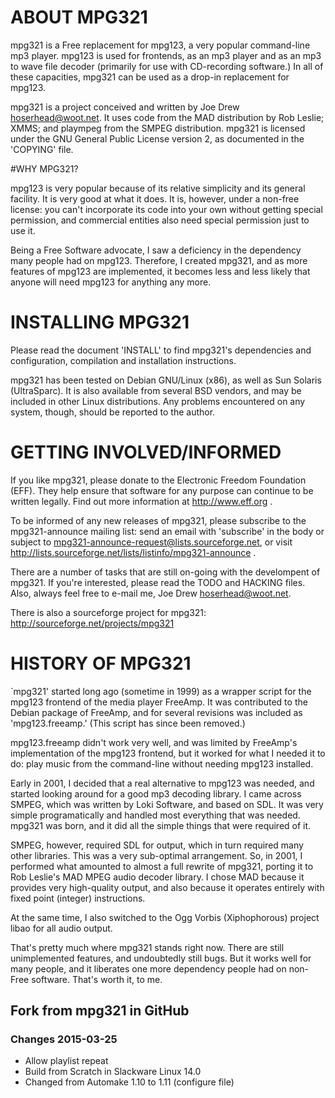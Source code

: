 # ABOUT MPG321

mpg321 is a Free replacement for mpg123, a very popular command-line mp3
player. mpg123 is used for frontends, as an mp3 player and as an mp3 to
wave file decoder (primarily for use with CD-recording software.) In all 
of these capacities, mpg321 can be used as a drop-in replacement for
mpg123.

mpg321 is a project conceived and written by Joe Drew <hoserhead@woot.net>.
It uses code from the MAD distribution by Rob Leslie; XMMS; and plaympeg
from the SMPEG distribution. mpg321 is licensed under the GNU General
Public License version 2, as documented in the 'COPYING' file.

#WHY MPG321?

mpg123 is very popular because of its relative simplicity and its general
facility. It is very good at what it does. It is, however, under a non-free
license: you can't incorporate its code into your own without getting 
special permission, and commercial entities also need special permission
just to use it.

Being a Free Software advocate, I saw a deficiency in the dependency many
people had on mpg123. Therefore, I created mpg321, and as more features
of mpg123 are implemented, it becomes less and less likely that anyone
will need mpg123 for anything any more.

# INSTALLING MPG321

Please read the document 'INSTALL' to find mpg321's dependencies and
configuration, compilation and installation instructions.

mpg321 has been tested on Debian GNU/Linux (x86), as well as Sun Solaris
(UltraSparc). It is also available from several BSD vendors, and may be 
included in other Linux distributions. Any problems encountered on any 
system, though, should be reported to the author.

# GETTING INVOLVED/INFORMED

If you like mpg321, please donate to the Electronic Freedom Foundation (EFF).
They help ensure that software for any purpose can continue to be written 
legally. Find out more information at http://www.eff.org .

To be informed of any new releases of mpg321, please subscribe to the
mpg321-announce mailing list: send an email with 'subscribe' in the body or 
subject to mpg321-announce-request@lists.sourceforge.net, or visit
http://lists.sourceforge.net/lists/listinfo/mpg321-announce .

There are a number of tasks that are still on-going with the develompent
of mpg321. If you're interested, please read the TODO and HACKING files.
Also, always feel free to e-mail me, Joe Drew <hoserhead@woot.net>.

There is also a sourceforge project for mpg321:
http://sourceforge.net/projects/mpg321

# HISTORY OF MPG321

`mpg321' started long ago (sometime in 1999) as a wrapper script for 
the mpg123 frontend of the media player FreeAmp. It was contributed 
to the Debian package of FreeAmp, and for several revisions was 
included as 'mpg123.freeamp.' (This script has since been removed.)

mpg123.freeamp didn't work very well, and was limited by FreeAmp's 
implementation of the mpg123 frontend, but it worked for what I needed
it to do: play music from the command-line without needing mpg123
installed.

Early in 2001, I decided that a real alternative to mpg123 was needed,
and started looking around for a good mp3 decoding library. I came
across SMPEG, which was written by Loki Software, and based on SDL.
It was very simple programatically and handled most everything that
was needed. mpg321 was born, and it did all the simple things that
were required of it.

SMPEG, however, required SDL for output, which in turn required many
other libraries. This was a very sub-optimal arrangement. So, in 2001,
I performed what amounted to almost a full rewrite of mpg321, porting
it to Rob Leslie's MAD MPEG audio decoder library. I chose MAD because
it provides very high-quality output, and also because it operates entirely 
with fixed point (integer) instructions. 

At the same time, I also switched to the Ogg Vorbis (Xiphophorous) project
libao for all audio output.

That's pretty much where mpg321 stands right now. There are still
unimplemented features, and undoubtedly still bugs. But it works well
for many people, and it liberates one more dependency people had on
non-Free software. That's worth it, to me.

## Fork from mpg321 in GitHub
### Changes 2015-03-25
 * Allow playlist repeat  
 * Build from Scratch in Slackware Linux 14.0
 * Changed from Automake 1.10 to 1.11 (configure file)
 


